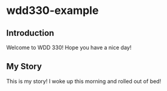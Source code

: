 # wdd330-example

## Introduction

Welcome to WDD 330! Hope you have a nice day!

## My Story

This is my story! I woke up this morning and rolled out of bed!
